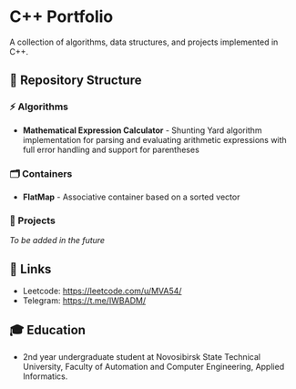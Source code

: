 # C++ Portfolio

A collection of algorithms, data structures, and projects implemented in C++.

## 📁 Repository Structure

### ⚡ Algorithms
- **Mathematical Expression Calculator** - Shunting Yard algorithm implementation for parsing and evaluating arithmetic expressions with full error handling and support for parentheses

### 🗂️ Containers
- **FlatMap** - Associative container based on a sorted vector

### 🚀 Projects
*To be added in the future*

## 🔗 Links
- Leetcode: https://leetcode.com/u/MVA54/
- Telegram: https://t.me/IWBADM/

## 🎓 Education
- 2nd year undergraduate student at Novosibirsk State Technical University, Faculty of Automation and Computer Engineering, Applied Informatics.
